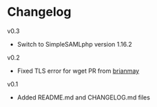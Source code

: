 # Changelog

v0.3

* Switch to SimpleSAMLphp version 1.16.2

v0.2

* Fixed TLS error for wget
  PR from [brianmay](https://github.com/brianmay)

v0.1

* Added README.md and CHANGELOG.md files
